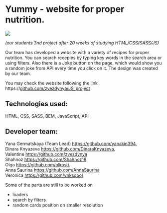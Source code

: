 # Yummy - website for proper nutrition. <br/>
<div id=“gif” align=“center”>
 <img src="assets/images/frontend.gif" class="image" width=“50”/>
</div>

*(our students 3nd project after 20 weeks of studying HTML/CSS/SASS/JS)*

Our team has developed a website with a variety of recipes for proper nutrition. You can search recepies by typing key words in the search area or using filters. Also there is a Joke button on the page, which would show you a random joke from API every time you click on it. The design was created by our team.

You may check the website following the link <br/>
https://[github.com/zvezdynya/JS_project](https://yanakin394.github.io/JS_project/) <br/>

## Technologies used: <br/>
HTML, CSS, SASS, BEM, JavaScript, API <br/>

## Developer team: <br/>
Yana Germatskaya (Team Lead) https://github.com/yanakin394, <br/>
Dinara Knyazeva https://github.com/DinaraKnyazeva, <br/>
Valentine https://github.com/zvezdynya <br/>
Shahnoz   https://github.com/Shahnoz18 <br/>
Olga      https://github.com/olkosti. <br/>
Anna Saurina https://github.com/AnnaSaurina <br/>
Veronica https://github.com/vnksobol <br/>


Some of the parts are still to be worked on
- loaders
- search by filters
- random cards position on smaller resolution
